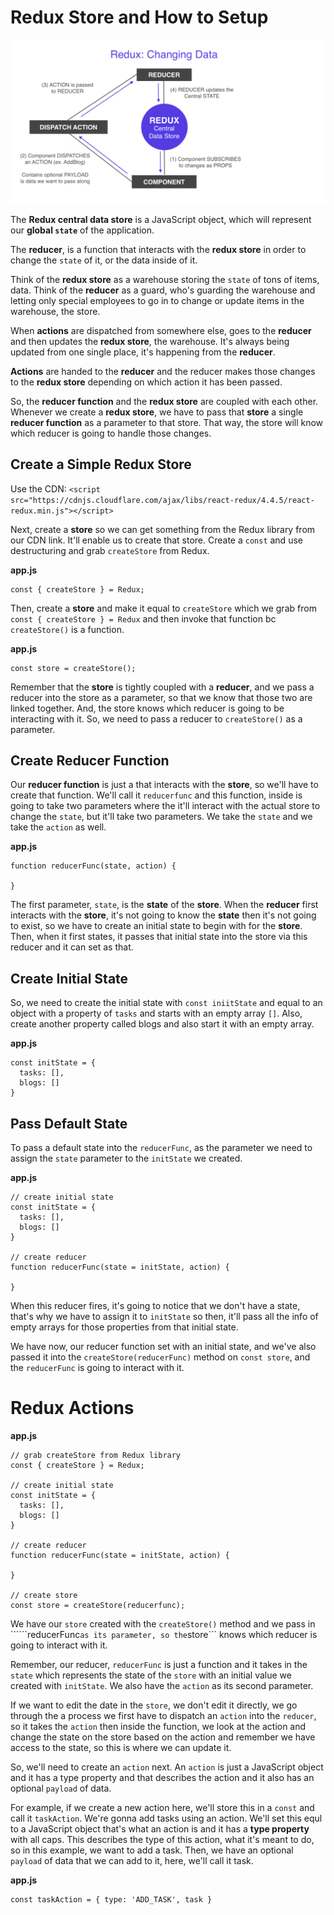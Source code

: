 # Redux Store and How to Setup

<kbd>![alt text](img/reduxchangedata.png "screenshot")</kbd>

The **Redux central data store** is a JavaScript object, which will represent our **global ```state```** of the application.

The **reducer**, is a function that interacts with the **redux store** in order to change the ```state``` of it, or the data inside of it.

Think of the **redux store** as a warehouse storing the ```state``` of tons of items, data. Think of the **reducer** as a guard, who's guarding the warehouse and letting only special employees to go in to change or update items in the warehouse, the store.

When **actions** are dispatched from somewhere else, goes to the **reducer** and then updates the **redux store**, the warehouse. It's always being updated from one single place, it's happening from the **reducer**.

**Actions** are handed to the **reducer** and the reducer makes those changes to the **redux store** depending on which action it has been passed. 

So, the **reducer function** and the **redux store** are coupled with each other. Whenever we create a **redux store**, we have to pass that **store** a single **reducer function** as a parameter to that store. That way, the store will know which reducer is going to handle those changes.

## Create a Simple Redux Store

Use the CDN: ```<script src="https://cdnjs.cloudflare.com/ajax/libs/react-redux/4.4.5/react-redux.min.js"></script>```

Next, create a **store** so we can get something from the Redux library from our CDN link. It'll enable us to create that store. Create a ```const``` and use destructuring and grab ```createStore``` from Redux. 

**app.js**
```
const { createStore } = Redux;
```

Then, create a **store** and make it equal to ```createStore``` which we grab from ```const { createStore } = Redux``` and then invoke that function bc ```createStore()``` is a function.

**app.js**
```
const store = createStore();
```

Remember that the **store** is tightly coupled with a **reducer**, and we pass a reducer into the store as a parameter, so that we know that those two are linked together. And, the store knows which reducer is going to be interacting with it. So, we need to pass a reducer to ```createStore()``` as a parameter.

## Create Reducer Function

Our **reducer function** is just a that interacts with the **store**, so we'll have to create that function. We'll call it ```reducerfunc``` and this function, inside is going to take two parameters where the it'll interact with the actual store to change the ```state```, but it'll take two parameters. We take the ```state``` and we take the ```action``` as well.

**app.js**
```
function reducerFunc(state, action) {

}
```

The first parameter, ```state```, is the **state** of the **store**. When the **reducer** first interacts with the **store**, it's not going to know the **state** then it's not going to exist, so we have to create an initial state to begin with for the **store**. Then, when it first states, it passes that initial state into the store via this reducer and it can set as that.

## Create Initial State

So, we need to create the initial state with ```const iniitState``` and equal to an object with a property of ```tasks``` and starts with an empty array ```[]```. Also, create another property called blogs and also start it with an empty array.

**app.js**
```
const initState = {
  tasks: [],
  blogs: []
}
```

## Pass Default State

To pass a default state into the ```reducerFunc```, as the parameter we need to assign the ```state``` parameter to the ```initState``` we created.

**app.js**
```
// create initial state
const initState = {
  tasks: [],
  blogs: []
}

// create reducer
function reducerFunc(state = initState, action) {

}
```

When this reducer fires, it's going to notice that we don't have a state, that's why we have to assign it to ```initState``` so then, it'll pass all the info of empty arrays for those properties from that initial state.

We have now, our reducer function set with an initial state, and we've also passed it into the ```createStore(reducerFunc)``` method on ```const store```, and the ```reducerFunc``` is going to interact with it.

# Redux Actions

**app.js**
```
// grab createStore from Redux library
const { createStore } = Redux;

// create initial state
const initState = {
  tasks: [],
  blogs: []
}

// create reducer
function reducerFunc(state = initState, action) {

}

// create store
const store = createStore(reducerfunc);
```

We have our ```store``` created with the ```createStore()``` method and we pass in ``````reducerFunc``` as its parameter, so the ```store``` knows which reducer is going to interact with it.

Remember, our reducer, ```reducerFunc``` is just a function and it takes in the ```state``` which represents the state of the ```store``` with an initial value we created with ```initState```. We also have the ```action``` as its second parameter.

If we want to edit the date in the ```store```, we don't edit it directly, we go through the a process we first have to dispatch an ```action``` into the ```reducer```, so it takes the ```action``` then inside the function, we look at the action and change the state on the store based on the action and remember we have access to the state, so this is where we can update it.

So, we'll need to create an ```action``` next. An ```action``` is just a JavaScript object and it has a type property and that describes the action and it also has an optional ```payload``` of data. 

For example, if we create a new action here, we'll store this in a ```const``` and call it ```taskAction```. We're gonna add tasks using an action. We'll set this equl to a JavaScript object that's what an action is and it has a **type property** with all caps. This describes the type of this action, what it's meant to do, so in this example, we want to add a task. Then, we have an optional ```payload``` of data that we can add to it, here, we'll call it task.

**app.js**
```
const taskAction = { type: 'ADD_TASK', task }
```

